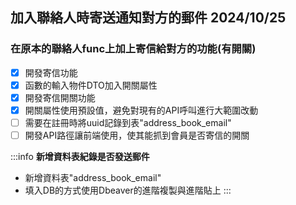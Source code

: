 ## 加入聯絡人時寄送通知對方的郵件 2024/10/25


### 在原本的聯絡人func上加上寄信給對方的功能(有開關)
- [x] 開發寄信功能
- [x] 函數的輸入物件DTO加入開關屬性
- [x] 開發寄信開關功能
- [x] 開關屬性使用預設值，避免對現有的API呼叫進行大範圍改動 
- [ ] 需要在註冊時將uuid記錄到表"address_book_email"
- [ ] 開發API路徑讓前端使用，使其能抓到會員是否寄信的開關

:::info
**新增資料表紀錄是否發送郵件**
 * 新增資料表"address_book_email"
 * 填入DB的方式使用Dbeaver的進階複製與進階貼上
:::